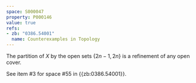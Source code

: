 ```yaml
---
space: S000047
property: P000146
value: true
refs:
- zb: "0386.54001"
  name: Counterexamples in Topology
---
```


The partition of $X$ by the open sets $\{2n-1,2n\}$ is a refinement of any open cover.

See item #3 for space #55 in {{zb:0386.54001}}.
